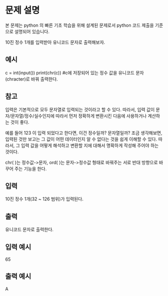# 문제 설명

본 문제는 python 의 빠른 기초 학습을 위해 설계된 문제로서 python 코드 제출을 기준으로 설명되어 있습니다.

10진 정수 1개를 입력받아
유니코드 문자로 출력해보자.

## 예시

c = int(input())
print(chr(c)) #c에 저장되어 있는 정수 값을 유니코드 문자(chracter)로 바꿔 출력한다.

## 참고

입력은 기본적으로 모두 문자열로 입력되는 것이라고 할 수 있다.
따라서, 입력 값이 문자/문자열/정수/실수인지에 따라서 먼저 정확하게 변환시킨 다음에 사용하거나 계산하는 것이 좋다.

예를 들어 123 이 입력 되었다고 한다면, 이건 정수일까? 문자열일까?
조금 생각해보면, 입력된 것만 보고는 그 값이 어떤 데이터인지 알 수 없다는 것을 쉽게 이해할 수 있다.
따라서, 그 입력 값을 어떻게 해석하고 변환할 지에 대해서 명확하게 작성해 주어야 하는 것이다.

chr( )는 정수값->문자, ord( )는 문자->정수값 형태로 바꿔주는 서로 반대 방향으로 바꾸어 주는 기능을 한다.

## 입력

10진 정수 1개(32 ~ 126 범위)가 입력된다.

## 출력

유니코드 문자로 출력한다.

## 입력 예시

65

## 출력 예시

A
